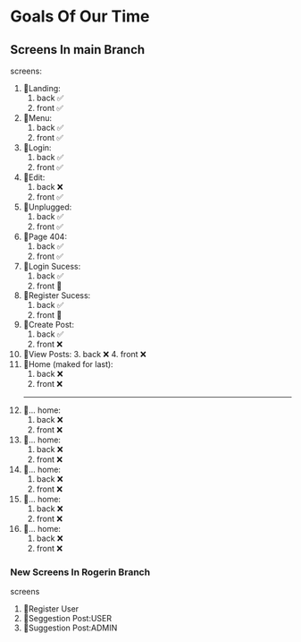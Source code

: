 # Goals Of Our Time

## Screens In main Branch

screens:

 1. 💠Landing:
    1. back ✅
    2. front ✅
 2. 💠Menu:
    1. back ✅
    2. front ✅
 3. 💠Login:
    1. back ✅
    2. front ✅
 4. 💠Edit:
    1. back ❌
    2. front ✅
 5. 💠Unplugged:
    1. back ✅
    2. front ✅
 6. 💠Page 404:
    1. back ✅
    2. front ✅
 7. 💠Login Sucess:
    1. back ✅
    2. front 🔘
 8. 💠Register Sucess:
    1. back ✅
    2. front 🔘
 9. 💠Create Post:
    1. back ✅
    2. front ❌
 10. 💠View Posts:
    3. back ❌
    4. front ❌
1.  💠Home (maked for last):
    1. back ❌
    2. front ❌
    ------------
2.  💠... home:  
     1. back ❌
     2. front ❌
3.  💠... home:  
    1. back ❌
    2. front ❌
4.  💠... home:  
    1. back ❌
    2. front ❌
5.  💠... home:  
    1. back ❌
    2. front ❌
6.  💠... home:  
    1. back ❌
    2. front ❌

### **New Screens In Rogerin Branch**

screens

1. 💠Register User
2. 💠Seggestion Post:USER
3. 💠Suggestion Post:ADMIN

<!-- ### **Changes With New Branch**

changes
 -->
